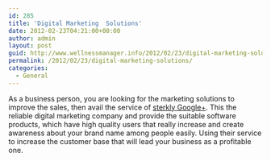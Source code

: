 ```yaml
---
id: 285
title: 'Digital Marketing  Solutions'
date: 2012-02-23T04:21:00+00:00
author: admin
layout: post
guid: http://www.wellnessmanager.info/2012/02/23/digital-marketing-solutions/
permalink: /2012/02/23/digital-marketing-solutions/
categories:
  - General
---
```

As a business person, you are looking for the marketing solutions to improve the sales, then avail the service of [sterkly Google+](https://plus.google.com/106223517803449613730#106223517803449613730/posts). This the reliable digital marketing company and provide the suitable software products, which have high quality users that really increase and create awareness about your brand name among people easily. Using their service to increase the customer base that will lead your business as a profitable one.